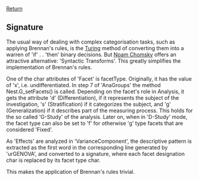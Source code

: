 [Return](professionals.md)

## Signature ##
The usual way of dealing with complex categorisation tasks, such as applying Brennan's rules, is the [Turing](https://en.wikipedia.org/wiki/Alan_Turing) method of converting them into a warren of 'if' . . 'then' binary decisions. But [Noam Chomsky](https://en.wikipedia.org/wiki/Noam_Chomsky) offers an attractive alternative: 'Syntactic Transforms'. This greatly simplifies the implementation of Brennan's rules.

One of the char attributes of 'Facet' is facetType. Originally, it has the value of 'x', i.e. undifferentiated. In step 7 of 'AnaGroups' the method Nest.G_setFacets() is called. Depending on the facet's role in Analysis, it gets the attribute 'd' (Differentiation), if it represents the subject of the investigation, 's' (Stratification) if it categorizes the subject, and 'g' (Generalization) if it describes part of the measuring process. This holds for the so called 'G-Study' of the analysis. Later on, when in 'D-Study' mode, the facet type can also be set to 'f' for otherwise 'g' type facets that are considered 'Fixed'.

As 'Effects' are analyzed in 'VarianceComponent', the descriptive pattern is extracted as the first word in the corresponding line generated by 'urGENOVA', and converted to a signature, where each facet designation char is replaced by its facet type char.

This makes the application of Brennan's rules trivial.
